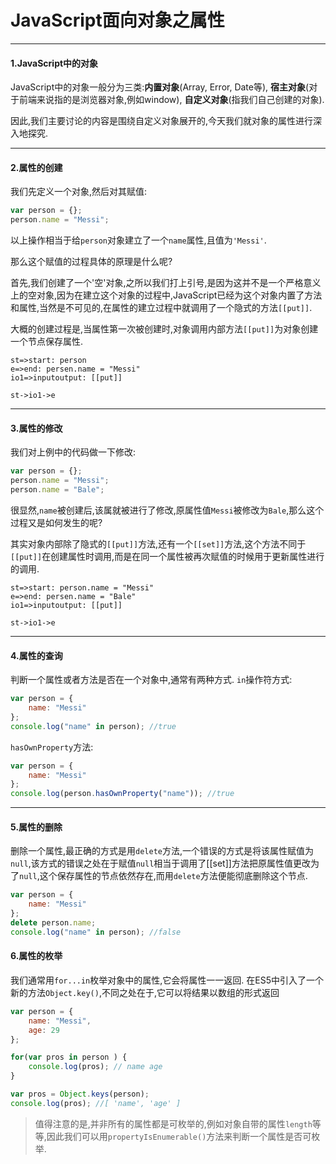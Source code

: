 # JavaScript面向对象之属性


---
#### 1.JavaScript中的对象


JavaScript中的对象一般分为三类:**内置对象**(Array, Error, Date等), **宿主对象**(对于前端来说指的是浏览器对象,例如window), **自定义对象**(指我们自己创建的对象).

因此,我们主要讨论的内容是围绕自定义对象展开的,今天我们就对象的属性进行深入地探究.

---

#### 2.属性的创建 
我们先定义一个对象,然后对其赋值:
```javascript
var person = {};
person.name = "Messi";

```
以上操作相当于给`person`对象建立了一个`name`属性,且值为`'Messi'`.

那么这个赋值的过程具体的原理是什么呢?

首先,我们创建了一个'空'对象,之所以我们打上引号,是因为这并不是一个严格意义上的空对象,因为在建立这个对象的过程中,JavaScript已经为这个对象内置了方法和属性,当然是不可见的,在属性的建立过程中就调用了一个隐式的方法`[[put]]`.

大概的创建过程是,当属性第一次被创建时,对象调用内部方法`[[put]]`为对象创建一个节点保存属性.
```flow
st=>start: person
e=>end: persen.name = "Messi"
io1=>inputoutput: [[put]]

st->io1->e
```


---
#### 3.属性的修改
我们对上例中的代码做一下修改:
```javascript
var person = {};
person.name = "Messi";
person.name = "Bale";
```
很显然,`name`被创建后,该属就被进行了修改,原属性值`Messi`被修改为`Bale`,那么这个过程又是如何发生的呢?

其实对象内部除了隐式的`[[put]]`方法,还有一个`[[set]]`方法,这个方法不同于`[[put]]`在创建属性时调用,而是在同一个属性被再次赋值的时候用于更新属性进行的调用.

```flow
st=>start: person.name = "Messi"
e=>end: persen.name = "Bale"
io1=>inputoutput: [[put]]

st->io1->e
```

---
#### 4.属性的查询
判断一个属性或者方法是否在一个对象中,通常有两种方式.
`in`操作符方式:
```javascript
var person = {
    name: "Messi"
};
console.log("name" in person); //true 
```
`hasOwnProperty`方法:

```javascript
var person = {
    name: "Messi"
};
console.log(person.hasOwnProperty("name")); //true
```

---

#### 5.属性的删除
删除一个属性,最正确的方式是用`delete`方法,一个错误的方式是将该属性赋值为`null`,该方式的错误之处在于赋值`null`相当于调用了[[set]]方法把原属性值更改为了`null`,这个保存属性的节点依然存在,而用`delete`方法便能彻底删除这个节点.
```javascript
var person = {
    name: "Messi"
};
delete person.name;
console.log("name" in person); //false
```

#### 6.属性的枚举

我们通常用`for...in`枚举对象中的属性,它会将属性一一返回.
在ES5中引入了一个新的方法`Object.key()`,不同之处在于,它可以将结果以数组的形式返回
```javascript
var person = {
    name: "Messi",
    age: 29
};

for(var pros in person ) {
    console.log(pros); // name age 
}

var pros = Object.keys(person);
console.log(pros); //[ 'name', 'age' ]

```

> 值得注意的是,并非所有的属性都是可枚举的,例如对象自带的属性`length`等等,因此我们可以用`propertyIsEnumerable()`方法来判断一个属性是否可枚举.














